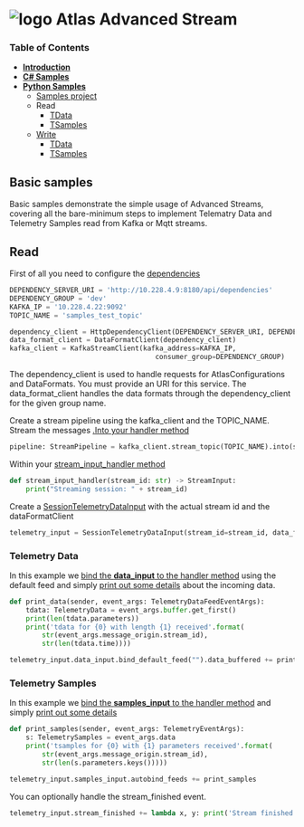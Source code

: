 # ![logo](/Media/branding.png) Atlas Advanced Stream

### Table of Contents
- [**Introduction**](../README.md)<br>
- [**C# Samples**](../csharp/README.md)<br>
- [**Python Samples**](README.md)<br>
  - [Samples project](./src)
  - Read
    - [TData](read.md#telemetry-data)
    - [TSamples](read.md#telemetry-samples)
  - [Write](write.md#basic-samples)
    - [TData](write.md#telemetry-data)
    - [TSamples](write.md#telemetry-samples)

## Basic samples
Basic samples demonstrate the simple usage of Advanced Streams, covering all the bare-minimum steps to implement Telematry Data and Telemetry Samples read from Kafka or Mqtt streams.

## Read
First of all you need to configure the [dependencies](https://github.com/McLarenAppliedTechnologies/mat.ocs.streaming.python.samples/blob/develop/src/TDataRead.py#L11-L20)
```python
DEPENDENCY_SERVER_URI = 'http://10.228.4.9:8180/api/dependencies'
DEPENDENCY_GROUP = 'dev'
KAFKA_IP = '10.228.4.22:9092'
TOPIC_NAME = 'samples_test_topic'

dependency_client = HttpDependencyClient(DEPENDENCY_SERVER_URI, DEPENDENCY_GROUP)
data_format_client = DataFormatClient(dependency_client)
kafka_client = KafkaStreamClient(kafka_address=KAFKA_IP,
                                    consumer_group=DEPENDENCY_GROUP)
```

The dependency_client is used to handle requests for AtlasConfigurations and DataFormats. You must provide an URI for this service. 
The data_format_client handles the data formats through the dependency_client for the given group name.

Create a stream pipeline using the kafka_client and the TOPIC_NAME. Stream the messages [.Into your handler method](https://github.com/McLarenAppliedTechnologies/mat.ocs.streaming.python.samples/blob/develop/src/TDataRead.py#L36)
```python
pipeline: StreamPipeline = kafka_client.stream_topic(TOPIC_NAME).into(stream_input_handler)
```

Within your [stream_input_handler method](https://github.com/McLarenAppliedTechnologies/mat.ocs.streaming.python.samples/blob/develop/src/TDataRead.py#L29)
```python
def stream_input_handler(stream_id: str) -> StreamInput:
    print("Streaming session: " + stream_id)
```
Create a [SessionTelemetryDataInput](https://github.com/McLarenAppliedTechnologies/mat.ocs.streaming.python.samples/blob/develop/src/TDataRead.py#L31-L32) with the actual stream id and the dataFormatClient 
```python
telemetry_input = SessionTelemetryDataInput(stream_id=stream_id, data_format_client=data_format_client)
```

### Telemetry Data
In this example we [bind the **data_input** to the handler method](https://github.com/McLarenAppliedTechnologies/mat.ocs.streaming.python.samples/blob/develop/src/TDataRead.py#L33) using the default feed and simply [print out some details](https://github.com/McLarenAppliedTechnologies/mat.ocs.streaming.python.samples/blob/develop/src/TDataRead.py#L22-L27) about the incoming data.

```python
def print_data(sender, event_args: TelemetryDataFeedEventArgs):
    tdata: TelemetryData = event_args.buffer.get_first()
    print(len(tdata.parameters))
    print('tdata for {0} with length {1} received'.format(
        str(event_args.message_origin.stream_id),
        str(len(tdata.time))))

telemetry_input.data_input.bind_default_feed("").data_buffered += print_data

```

### Telemetry Samples
In this example we [bind the **samples_input** to the handler method](https://github.com/McLarenAppliedTechnologies/mat.ocs.streaming.python.samples/blob/develop/src/TSamplesRead.py#L34) and simply [print out some details](https://github.com/McLarenAppliedTechnologies/mat.ocs.streaming.python.samples/blob/develop/src/TSamplesRead.py#L23-L27) 
```python
def print_samples(sender, event_args: TelemetryEventArgs):
    s: TelemetrySamples = event_args.data
    print('tsamples for {0} with {1} parameters received'.format(
        str(event_args.message_origin.stream_id),
        str(len(s.parameters.keys()))))

telemetry_input.samples_input.autobind_feeds += print_samples
```

You can optionally handle the stream_finished event.
```python
telemetry_input.stream_finished += lambda x, y: print('Stream finished')
```